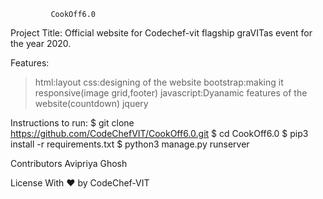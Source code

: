 			 CookOff6.0

Project Title:
Official website for Codechef-vit  flagship graVITas event for the year 2020.

Features:
>html:layout
>css:designing of the website
>bootstrap:making it responsive(image grid,footer)
>javascript:Dyanamic features of the website(countdown)
>jquery

Instructions to run:
$ git clone https://github.com/CodeChefVIT/CookOff6.0.git
$ cd CookOff6.0
$ pip3 install -r requirements.txt
$ python3 manage.py runserver

Contributors
Avipriya Ghosh

License
With ❤️ by CodeChef-VIT

